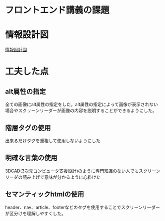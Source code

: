 # フロントエンド講義の課題
# 情報設計図
[情報設計図](https://github.com/kouexo/kousaka/blob/main/%E3%83%9B%E3%83%BC%E3%83%A0%E3%83%9A%E3%83%BC%E3%82%B8%E6%83%85%E5%A0%B1%E8%A8%AD%E8%A8%88.pdf)
# 工夫した点
## alt属性の指定
全ての画像にalt属性の指定をした。alt属性の指定によって画像が表示されない場合やスクリーンリーダーが画像の内容を説明することができるようにした。<br>
## 階層タグの使用
出来るだけタグを重複して使用しないようにした
## 明確な言葉の使用
3DCAD(3次元コンピュータ支援設計)のように専門知識のない人でもスクリーンリーダの読み上げで意味が分かるように心掛けた
## セマンティックhtmlの使用
header、nav、article、footerなどのタグを使用することでスクリーンリーダーが区分けを理解しやすくした。
